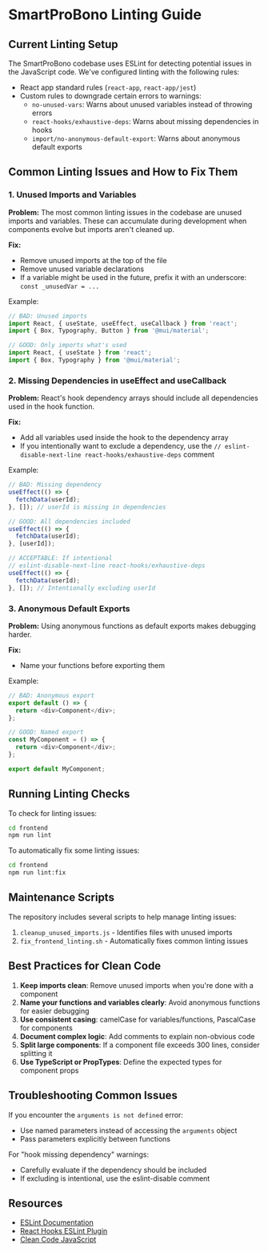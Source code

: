 # SmartProBono Linting Guide

## Current Linting Setup

The SmartProBono codebase uses ESLint for detecting potential issues in the JavaScript code. We've configured linting with the following rules:

- React app standard rules (`react-app`, `react-app/jest`)
- Custom rules to downgrade certain errors to warnings:
  - `no-unused-vars`: Warns about unused variables instead of throwing errors
  - `react-hooks/exhaustive-deps`: Warns about missing dependencies in hooks
  - `import/no-anonymous-default-export`: Warns about anonymous default exports

## Common Linting Issues and How to Fix Them

### 1. Unused Imports and Variables

**Problem:** The most common linting issues in the codebase are unused imports and variables. These can accumulate during development when components evolve but imports aren't cleaned up.

**Fix:**
- Remove unused imports at the top of the file
- Remove unused variable declarations
- If a variable might be used in the future, prefix it with an underscore: `const _unusedVar = ...`

Example:
```javascript
// BAD: Unused imports
import React, { useState, useEffect, useCallback } from 'react';
import { Box, Typography, Button } from '@mui/material';

// GOOD: Only imports what's used
import React, { useState } from 'react';
import { Box, Typography } from '@mui/material';
```

### 2. Missing Dependencies in useEffect and useCallback

**Problem:** React's hook dependency arrays should include all dependencies used in the hook function.

**Fix:**
- Add all variables used inside the hook to the dependency array
- If you intentionally want to exclude a dependency, use the `// eslint-disable-next-line react-hooks/exhaustive-deps` comment

Example:
```javascript
// BAD: Missing dependency
useEffect(() => {
  fetchData(userId);
}, []); // userId is missing in dependencies

// GOOD: All dependencies included
useEffect(() => {
  fetchData(userId);
}, [userId]);

// ACCEPTABLE: If intentional
// eslint-disable-next-line react-hooks/exhaustive-deps
useEffect(() => {
  fetchData(userId);
}, []); // Intentionally excluding userId
```

### 3. Anonymous Default Exports

**Problem:** Using anonymous functions as default exports makes debugging harder.

**Fix:**
- Name your functions before exporting them

Example:
```javascript
// BAD: Anonymous export
export default () => {
  return <div>Component</div>;
};

// GOOD: Named export
const MyComponent = () => {
  return <div>Component</div>;
};

export default MyComponent;
```

## Running Linting Checks

To check for linting issues:
```bash
cd frontend
npm run lint
```

To automatically fix some linting issues:
```bash
cd frontend
npm run lint:fix
```

## Maintenance Scripts

The repository includes several scripts to help manage linting issues:

1. `cleanup_unused_imports.js` - Identifies files with unused imports
2. `fix_frontend_linting.sh` - Automatically fixes common linting issues

## Best Practices for Clean Code

1. **Keep imports clean**: Remove unused imports when you're done with a component
2. **Name your functions and variables clearly**: Avoid anonymous functions for easier debugging
3. **Use consistent casing**: camelCase for variables/functions, PascalCase for components
4. **Document complex logic**: Add comments to explain non-obvious code
5. **Split large components**: If a component file exceeds 300 lines, consider splitting it
6. **Use TypeScript or PropTypes**: Define the expected types for component props

## Troubleshooting Common Issues

If you encounter the `arguments is not defined` error:
- Use named parameters instead of accessing the `arguments` object
- Pass parameters explicitly between functions

For "hook missing dependency" warnings:
- Carefully evaluate if the dependency should be included
- If excluding is intentional, use the eslint-disable comment

## Resources

- [ESLint Documentation](https://eslint.org/docs/user-guide/getting-started)
- [React Hooks ESLint Plugin](https://www.npmjs.com/package/eslint-plugin-react-hooks)
- [Clean Code JavaScript](https://github.com/ryanmcdermott/clean-code-javascript) 